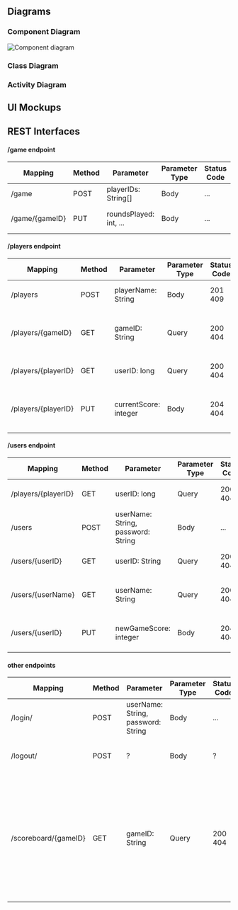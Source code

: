 ## Diagrams

### Component Diagram

![Component diagram](uml/component_diagram.svg)

### Class Diagram

### Activity Diagram

## UI Mockups

## REST Interfaces

#### /game endpoint

| Mapping  | Method | Parameter  | Parameter Type | Status Code  | Response | Description  |
| ------------- | ------------- | ------------- | ------------- | ------------- | ------------- | ------------- |
| /game  | POST  | playerIDs: String[] | Body  | ... | ...  | initiate a new game  |
| /game/{gameID}  | PUT  | roundsPlayed: int, ... | Body  | ... | ...  | change state of a new game  |

#### /players endpoint

| Mapping  | Method | Parameter  | Parameter Type | Status Code  | Response | Description  |
| ------------- | ------------- | ------------- | ------------- | ------------- | ------------- | ------------- |
| /players  | POST  | playerName: String  | Body | 201<br>409  | Player<br>duplicate playerName | create a new player  |
| /players/{gameID}  | GET  | gameID: String  | Query  | 200<br>404 | list of users<br>no such game or no players found | retrieve a list of players in a game |
| /players/{playerID}  | GET  | userID: long  | Query  | 200<br>404  | player<br>player not found | retrieve a player by ID  |
| /players/{playerID} | PUT | currentScore: integer | Body | 204<br>404 | <br>player not found<br> | change players score during game |


#### /users endpoint

| Mapping  | Method | Parameter  | Parameter Type | Status Code  | Response | Description  |
| ------------- | ------------- | ------------- | ------------- | ------------- | ------------- | ------------- |
| /players/{playerID}  | GET  | userID: long  | Query  | 200<br>404  | player<br>player not found | retrieve a player by ID  |
| /users  | POST  | userName: String, password: String  | Body  | ... | ...  | register a new user  |
| /users/{userID} | GET  | userID: String  | Query | 200<br>404  | user<br>user not found | retrieve a user by ID  |
| /users/{userName} | GET  | userName: String  | Query | 200<br>404  | user<br>user not found | retrieve a user by their username  |
| /users/{userID} | PUT | newGameScore: integer | Body | 204<br>404 |  <br>user not found<br> | change users overall game score |

#### other endpoints

| Mapping  | Method | Parameter  | Parameter Type | Status Code  | Response | Description  |
| ------------- | ------------- | ------------- | ------------- | ------------- | ------------- | ------------- |
| /login/ | POST  | userName: String, password: String  | Body  | ...  | user<br>user not found | login with username and password  |
| /logout/ | POST  | ?  | Body  | ? | ? | terminate user session by logging out  |
| /scoreboard/{gameID}  | GET  | gameID: String | Query  | 200<br>404 | list of scores<br>no such game or no players found | retrieve a list of scores (not sure if we need this endpoint, or if we interact via players endpoint where we also get the score of a player? |



